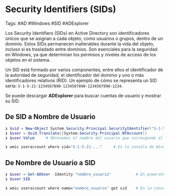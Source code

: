 # Security Identifiers (SIDs)

Tags: #AD #Windows #SID #ADExplorer

Los Security Identifiers (SIDs) en Active Directory son identificadores únicos que se asignan a cada objeto, como usuarios o grupos, dentro de un dominio. Estos SIDs permanecen inalterables durante la vida del objeto, incluso si es trasladado entre dominios. Son esenciales para la seguridad en Windows, ya que determinan los permisos y niveles de acceso de los objetos en el sistema.

Un SID está formado por varios componentes, entre ellos el identificador de la autoridad de seguridad, el identificador del dominio y uno o más identificadores relativos (RID). Un ejemplo de cómo se representa un SID sería: `S-1-5-21-1234567890-1234567890-1234567890-1234`.

Se puede descargar **ADExplorer** para buscar cuentas de usuario y mostrar su SID.
## De SID a Nombre de Usuario

```powershell
❯ $sid = New-Object System.Security.Principal.SecurityIdentifier("S-1-5-21-...")   # Colocamos el SID entre las comillas dobles en 'Powershell'
❯ $user = $sid.Translate([System.Security.Principal.NTAccount])
❯ $user.Value     # Obtenemos el nombre del usuario que corresponde al identificador proporcionado 
```

```bash 
❯ wmic useraccount where sid="S-1-5-21-..."     # En la consola de Windows 'cmd' 
```

## De Nombre de Usuario a SID

```powershell 
❯ $user = Get-ADUser -Identity "nombre_usuario"           # En powershell
❯ $user.SID
```

```bash 
❯ wmic useraccount where name="nombre_usuario" get sid    # En la consola de Windows 'cmd'
```

